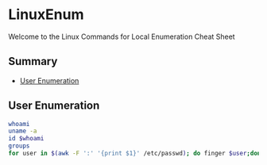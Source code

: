# LinuxEnum
Welcome to the Linux Commands for Local Enumeration Cheat Sheet


## Summary

* [User Enumeration](#userenumeration)






## User Enumeration
```sh
whoami
uname -a
id $whoami
groups
for user in $(awk -F ':' '{print $1}' /etc/passwd); do finger $user;done |grep Shell  2>/dev/null
```
